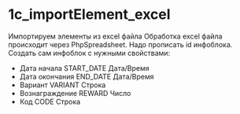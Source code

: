 # 1c_importElement_excel
Импортируем элементы из excel файла
Обработка excel файла происходит через PhpSpreadsheet.
Надо прописать id инфоблока. Создать сам инфоблок с нужными свойствами:
<ul>
<li>Дата начала	START_DATE	Дата/Время	</li>
<li>Дата окончания	END_DATE	Дата/Время	</li>
<li>Вариант	VARIANT	Строка	</li>
<li>Вознаграждение	REWARD	Число</li>
<li>Код	CODE	Строка	</li>
</ul>





